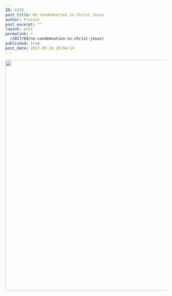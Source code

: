 ```yaml
---
ID: 6378
post_title: No Condemnation in Christ Jesus
author: Praison
post_excerpt: ""
layout: post
permalink: >
  /2017/09/no-condemnation-in-christ-jesus/
published: true
post_date: 2017-09-20 20:04:14
---
```

<img class="aligncenter size-large" src="https://scontent-lhr3-1.cdninstagram.com/t51.2885-15/e35/21827708_124611078195701_5206474723327737856_n.jpg" width="720" />